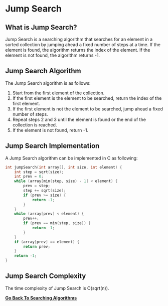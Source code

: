 # Jump Search

## What is Jump Search?

Jump Search is a searching algorithm that searches for an element in a sorted collection by jumping ahead a fixed number of steps at a time. If the element is found, the algorithm returns the index of the element. If the element is not found, the algorithm returns -1.

## Jump Search Algorithm

The Jump Search algorithm is as follows:

1. Start from the first element of the collection.
2. If the first element is the element to be searched, return the index of the first element.
3. If the first element is not the element to be searched, jump ahead a fixed number of steps.
4. Repeat steps 2 and 3 until the element is found or the end of the collection is reached.
5. If the element is not found, return -1.

## Jump Search Implementation

A Jump Search algorithm can be implemented in C as following:

```c
int jumpSearch(int array[], int size, int element) {
    int step = sqrt(size);
    int prev = 0;
    while (array[min(step, size) - 1] < element) {
        prev = step;
        step += sqrt(size);
        if (prev >= size) {
            return -1;
        }
    }
    while (array[prev] < element) {
        prev++;
        if (prev == min(step, size)) {
            return -1;
        }
    }
    if (array[prev] == element) {
        return prev;
    }
    return -1;
}
```

## Jump Search Complexity

The time complexity of Jump Search is O(sqrt(n)).

[**Go Back To Searching Algorithms**](README.md)
